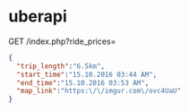 # uberapi

GET /index.php?ride_prices=<price>

```json
{
  "trip_length":"6.5km",
  "start_time":"15.10.2016 03:44 AM",
  "end_time":"15.10.2016 03:53 AM",
  "map_link":"https:\/\/imgur.com\/ovc4UaU"
}
```
